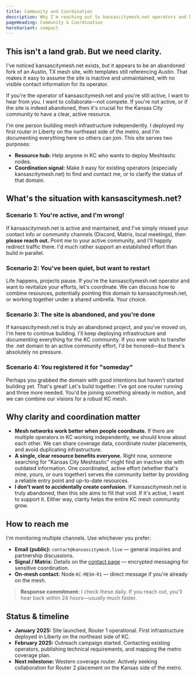 ```yaml
---
title: Community and Coordination
description: Why I'm reaching out to kansascitymesh.net operators and how collaboration keeps the KC mesh healthy.
pageHeading: Community & Coordination
heroVariant: compact
---
```


## This isn't a land grab. But we need clarity.

I've noticed kansascitymesh.net exists, but it appears to be an abandoned fork of
an Austin, TX mesh site, with templates still referencing Austin. That makes it
easy to assume the site is inactive and unmaintained, with no visible contact
information for its operator.

If you're the operator of kansascitymesh.net and you're still active, I want to
hear from you. I want to collaborate—not compete. If you're not active, or if
the site is indeed abandoned, then it's crucial for the Kansas City community to
have a clear, active resource.

I'm one person building mesh infrastructure independently. I deployed my first
router in Liberty on the northeast side of the metro, and I'm documenting
everything here so others can join. This site serves two purposes:

- **Resource hub:** Help anyone in KC who wants to deploy Meshtastic nodes.
- **Coordination signal:** Make it easy for existing operators (especially
  kansascitymesh.net) to find and contact me, or to clarify the status of that
  domain.

## What's the situation with kansascitymesh.net?

### Scenario 1: You're active, and I'm wrong!

If kansascitymesh.net is active and maintained, and I've simply missed your
contact info or community channels (Discord, Matrix, local meetings), then
**please reach out.** Point me to your active community, and I'll happily
redirect traffic there. I'd much rather support an established effort than build
in parallel.

### Scenario 2: You've been quiet, but want to restart

Life happens, projects pause. If you're the kansascitymesh.net operator and want
to revitalize your efforts, let's coordinate. We can discuss how to combine
resources, potentially pointing this domain to kansascitymesh.net, or working
together under a shared umbrella. Your choice.

### Scenario 3: The site is abandoned, and you're done

If kansascitymesh.net is truly an abandoned project, and you've moved on, I'm
here to continue building. I'll keep deploying infrastructure and documenting
everything for the KC community. If you ever wish to transfer the .net domain to
an active community effort, I'd be honored—but there's absolutely no pressure.

### Scenario 4: You registered it for "someday"

Perhaps you grabbed the domain with good intentions but haven't started building
yet. That's great! Let's build together. I've got one router running and three
more needed. You'd be joining something already in motion, and we can combine
our visions for a robust KC mesh.

## Why clarity and coordination matter

- **Mesh networks work better when people coordinate.** If there are multiple
  operators in KC working independently, we should know about each other. We can
  share coverage data, coordinate router placements, and avoid duplicating
  infrastructure.
- **A single, clear resource benefits everyone.** Right now, someone searching
  for "Kansas City Meshtastic" might find an inactive site with outdated
  information. One coordinated, active effort (whether that's mine, yours, or
  ours together) serves the community better by providing a reliable entry point
  and up-to-date resources.
- **I don't want to accidentally create confusion.** If kansascitymesh.net is
  truly abandoned, then this site aims to fill that void. If it's active, I want
  to support it. Either way, clarity helps the entire KC mesh community grow.

## How to reach me

I'm monitoring multiple channels. Use whichever you prefer:

- **Email (public):** `contact@kansascitymesh.live` — general inquiries and
  partnership discussions.
- **Signal / Matrix:** Details on the [contact page](/community/contact) —
  encrypted messaging for sensitive coordination.
- **On-mesh contact:** Node `KC-MESH-R1` — direct message if you're already on
  the mesh.

> **Response commitment:** I check these daily. If you reach out, you'll hear
> back within 24 hours—usually much faster.

## Status & timeline

- **January 2025:** Site launched, Router 1 operational. First infrastructure
  deployed in Liberty on the northeast side of KC.
- **February 2025:** Outreach campaign started. Contacting existing operators,
  publishing technical requirements, and mapping the metro coverage plan.
- **Next milestone:** Western coverage router. Actively seeking collaboration
  for Router 2 placement on the Kansas side of the metro.
